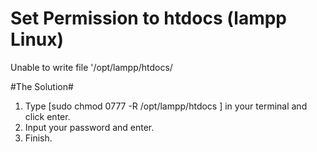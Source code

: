 # Set Permission to htdocs (lampp Linux)
Unable to write file '/opt/lampp/htdocs/


<!-- The Solution  -->
#The Solution#
1. Type [sudo chmod 0777 -R /opt/lampp/htdocs ] in your terminal and click enter.
2. Input your password and enter.
3. Finish.   
